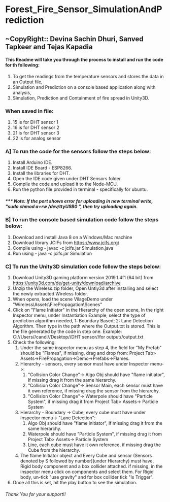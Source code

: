 # Forest_Fire_Sensor_SimulationAndPrediction 
## ~CopyRight:: Devina Sachin Dhuri, Sanved Tapkeer and Tejas Kapadia 

#### This Readme will take you through the process to install and run the code for th following:
1. To get the readings from the temperature sensors and stores the data in an Output file,
2. Simulation and Prediction on a console based application along with analysis,
3. Simulation, Prediction and Containment of fire spread in Unity3D. 

### When saved in file:
1. 15 is for DHT sensor 1
2. 16 is for DHT sensor 2
3. 21 is for DHT sensor 3
4. 22 is for analog sensor

### A] To run the code for the sensors follow the steps below:
1. Install Arduino IDE.
2. Install IDE Board - ESP8266.
3. Install the libraries for DHT.
4. Open the IDE code given under DHT Sensors folder. 
5. Compile the code and upload it to the Node-MCU.
6. Run the python file provided in terminal - specifically for ubuntu.

##### *** Note: If the port shows error for uploading in new terminal write, "sudo chmod a+rw /dev/ttyUSB0 ", then try uploading again.

### B] To run the console based simulation code follow the steps below:
1. Download and install Java 8 on a Windows/Mac machine
2. Download library JCIFs from https://www.jcifs.org/
3. Compile using - javac -c jcifs.jar Simulation.java 
4. Run using - java -c jcifs.jar Simulation 

### C] To run the Unity3D simulation code follow the steps below:
1. Download Unity3D gaming platform version 2019.1.4f1 (64 bit) from https://unity3d.com/de/get-unity/download/archive
2. Unzip the Wireless.zip folder, Open Untiy3d after installing and select the newly extracted Wireless folder. 
3. When opens, load the scene VilageDemo under "Wireless\Assets\FirePropagation\Scenes"
4. Click on "Flame Initiator" in the Hierarchy of the open scene, In the right Inspector menu, under Instantiation Example, select the type of prediction algorithm needed, 1: Boundary Based; 2: Lane Detection Algorithm. Then type in the path where the Output.txt is stored. This is the file generated by the code in step one. Example: C://Users//candi//Desktop//DHT sensor//for output//output.txt
5. Check the following:
	1. Under the same inspector menu as step 4, the field for "My Prefab" should be "Flames", if missing, drag and drop from: Project Tab> Assets->FirePropagation->Demo->Prefabs->Flames.
	2. Hierarchy - sensors, every sensor must have under Inspector menu->: 
		1. "Collision Color Change"-> Algo Obj should have "flame initiator", If missing drag it from the same hierarchy.
		2. "Collision Color Change"-> Sensor Main, each sensor must have it own reference, if missing drag the sensor from the hierarchy.
		3. "Collision Color Change"-> Waterpole should have "Particle System", if missing drag it from Project Tab> Assets-> Particle System
	3.  Hierarchy - Boundary -> Cube, every cube must have under Inspector menu-> "Lane Detection": 
		1. Algo Obj should have "flame initiator", If missing drag it from the same hierarchy.
		2.  Waterpole should have "Particle System", if missing drag it from Project Tab> Assets-> Particle System
		3. Line, each cube must have it own reference, if missing drag the Cube from the hierarchy.
	4. The flame Initiator object and Every Cube and sensor (Sensors denoted by S followed by number)(under Hierarchy) must have, Rigid body component and a box collider attached. if missing, in the inspector menu click on components and select them. For Rigid body, un-tick "use gravity" and for box collider tick "Is Trigger".
6. Once all this is set, hit the play button to see the simulation.

###### Thank You for your support!! 
